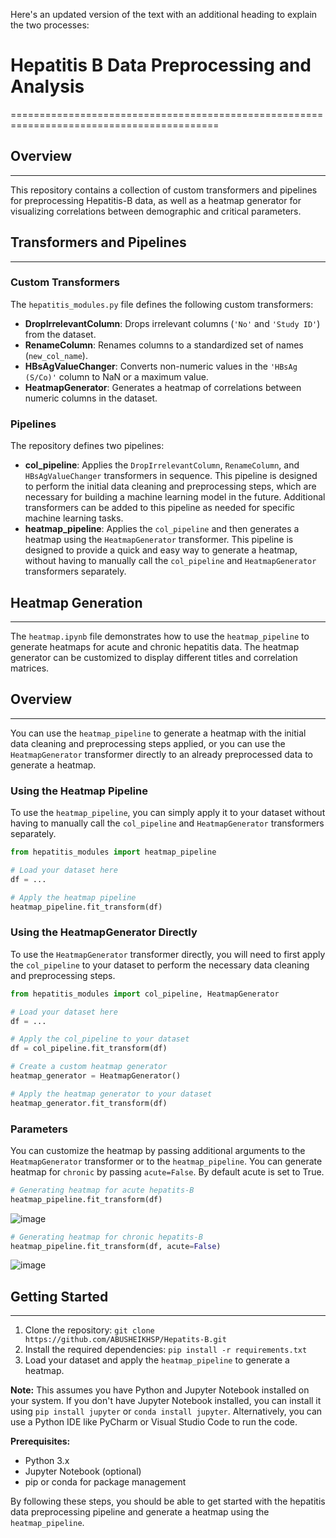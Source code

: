 Here's an updated version of the text with an additional heading to explain the two processes:

# Hepatitis B Data Preprocessing and Analysis
==========================================================================================

## Overview
------------

This repository contains a collection of custom transformers and pipelines for preprocessing Hepatitis-B data, as well as a heatmap generator for visualizing correlations between demographic and critical parameters.

## Transformers and Pipelines
-----------------------------

### Custom Transformers

The `hepatitis_modules.py` file defines the following custom transformers:

* **DropIrrelevantColumn**: Drops irrelevant columns (`'No'` and `'Study ID'`) from the dataset.
* **RenameColumn**: Renames columns to a standardized set of names (`new_col_name`).
* **HBsAgValueChanger**: Converts non-numeric values in the `'HBsAg (S/Co)'` column to NaN or a maximum value.
* **HeatmapGenerator**: Generates a heatmap of correlations between numeric columns in the dataset.

### Pipelines

The repository defines two pipelines:

* **col_pipeline**: Applies the `DropIrrelevantColumn`, `RenameColumn`, and `HBsAgValueChanger` transformers in sequence. This pipeline is designed to perform the initial data cleaning and preprocessing steps, which are necessary for building a machine learning model in the future. Additional transformers can be added to this pipeline as needed for specific machine learning tasks.
* **heatmap_pipeline**: Applies the `col_pipeline` and then generates a heatmap using the `HeatmapGenerator` transformer. This pipeline is designed to provide a quick and easy way to generate a heatmap, without having to manually call the `col_pipeline` and `HeatmapGenerator` transformers separately.

## Heatmap Generation
----------------------

The `heatmap.ipynb` file demonstrates how to use the `heatmap_pipeline` to generate heatmaps for acute and chronic hepatitis data. The heatmap generator can be customized to display different titles and correlation matrices.

## Overview
------------

You can use the `heatmap_pipeline` to generate a heatmap with the initial data cleaning and preprocessing steps applied, or you can use the `HeatmapGenerator` transformer directly to an already preprocessed data to generate a heatmap.

### Using the Heatmap Pipeline

To use the `heatmap_pipeline`, you can simply apply it to your dataset without having to manually call the `col_pipeline` and `HeatmapGenerator` transformers separately.

```python
from hepatitis_modules import heatmap_pipeline

# Load your dataset here
df = ...

# Apply the heatmap pipeline
heatmap_pipeline.fit_transform(df)
```

### Using the HeatmapGenerator Directly

To use the `HeatmapGenerator` transformer directly, you will need to first apply the `col_pipeline` to your dataset to perform the necessary data cleaning and preprocessing steps.

```python
from hepatitis_modules import col_pipeline, HeatmapGenerator

# Load your dataset here
df = ...

# Apply the col_pipeline to your dataset
df = col_pipeline.fit_transform(df)

# Create a custom heatmap generator
heatmap_generator = HeatmapGenerator()

# Apply the heatmap generator to your dataset
heatmap_generator.fit_transform(df)
```

### Parameters

You can customize the heatmap by passing additional arguments to the `HeatmapGenerator` transformer or to the `heatmap_pipeline`. You can generate heatmap for `chronic` by passing `acute=False`. By default acute is set to True.

```python
# Generating heatmap for acute hepatits-B
heatmap_pipeline.fit_transform(df)
```
![image](https://github.com/user-attachments/assets/22dba8df-1c73-4b33-9155-7adf2a4de2a7)


```python
# Generating heatmap for chronic hepatits-B
heatmap_pipeline.fit_transform(df, acute=False)
```
![image](https://github.com/user-attachments/assets/8b7be12b-6825-41b3-9a02-c90b4875bf07)


## Getting Started
-------------------

1. Clone the repository: `git clone https://github.com/ABUSHEIKHSP/Hepatits-B.git`
2. Install the required dependencies: `pip install -r requirements.txt`
3. Load your dataset and apply the `heatmap_pipeline` to generate a heatmap.

**Note:** This assumes you have Python and Jupyter Notebook installed on your system. If you don't have Jupyter Notebook installed, you can install it using `pip install jupyter` or `conda install jupyter`. Alternatively, you can use a Python IDE like PyCharm or Visual Studio Code to run the code.

**Prerequisites:**

* Python 3.x
* Jupyter Notebook (optional)
* pip or conda for package management

By following these steps, you should be able to get started with the hepatitis data preprocessing pipeline and generate a heatmap using the `heatmap_pipeline`.
